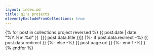 ```yaml
---
layout: index.md
title: q1's projects
eleventyExcludeFromCollections: true
---
```


{% for post in collections.project reversed %} {{ post.date | date: "%Y.%m.%d" }}&nbsp; [{{ post.data.title }}](
    {%- if post.data.redirect -%}
        {{ post.data.redirect }}
    {%- else -%}
        {{ post.page.url }}
    {%- endif -%}
)  
{% endfor %}